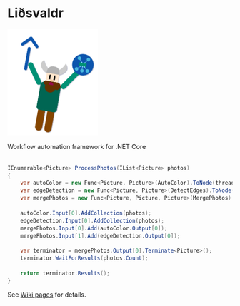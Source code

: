 # Liðsvaldr
<a href="https://github.com/alex-ks/Lidsvaldr">
    <img src="https://github.com/alex-ks/Lidsvaldr/blob/master/Lidsvaldr.svg" width="40%" height="40%">
</a>

Workflow automation framework for .NET Core

```C#

IEnumerable<Picture> ProcessPhotos(IList<Picture> photos)
{
    var autoColor = new Func<Picture, Picture>(AutoColor).ToNode(threadLimit: 2);
    var edgeDetection = new Func<Picture, Picture>(DetectEdges).ToNode(threadLimit: 2);
    var mergePhotos = new Func<Picture, Picture, Picture>(MergePhotos).ToNode();

    autoColor.Input[0].AddCollection(photos);
    edgeDetection.Input[0].AddCollection(photos);
    mergePhotos.Input[0].Add(autoColor.Output[0]);
    mergePhotos.Input[1].Add(edgeDetection.Output[0]);
    
    var terminator = mergePhotos.Output[0].Terminate<Picture>();
    terminator.WaitForResults(photos.Count);
    
    return terminator.Results();
}
```

See [Wiki pages](https://github.com/alex-ks/Lidsvaldr/wiki) for details.
